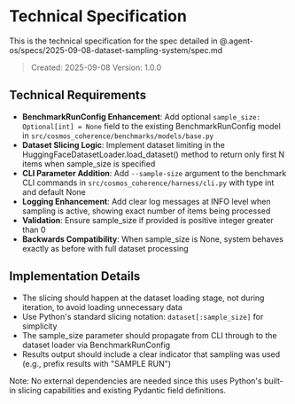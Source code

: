 # Technical Specification

This is the technical specification for the spec detailed in @.agent-os/specs/2025-09-08-dataset-sampling-system/spec.md

> Created: 2025-09-08
> Version: 1.0.0

## Technical Requirements

- **BenchmarkRunConfig Enhancement**: Add optional `sample_size: Optional[int] = None` field to the existing BenchmarkRunConfig model in `src/cosmos_coherence/benchmarks/models/base.py`
- **Dataset Slicing Logic**: Implement dataset limiting in the HuggingFaceDatasetLoader.load_dataset() method to return only first N items when sample_size is specified
- **CLI Parameter Addition**: Add `--sample-size` argument to the benchmark CLI commands in `src/cosmos_coherence/harness/cli.py` with type int and default None
- **Logging Enhancement**: Add clear log messages at INFO level when sampling is active, showing exact number of items being processed
- **Validation**: Ensure sample_size if provided is positive integer greater than 0
- **Backwards Compatibility**: When sample_size is None, system behaves exactly as before with full dataset processing

## Implementation Details

- The slicing should happen at the dataset loading stage, not during iteration, to avoid loading unnecessary data
- Use Python's standard slicing notation: `dataset[:sample_size]` for simplicity
- The sample_size parameter should propagate from CLI through to the dataset loader via BenchmarkRunConfig
- Results output should include a clear indicator that sampling was used (e.g., prefix results with "SAMPLE RUN")

Note: No external dependencies are needed since this uses Python's built-in slicing capabilities and existing Pydantic field definitions.
